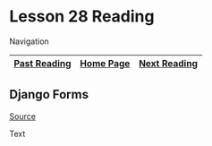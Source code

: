 # Lesson 28 Reading

Navigation

| [Past Reading](../Read-27/README.md) | [Home Page](../README.md) | [Next Reading](../Read-29/README.md) |
| ------------ | --------- | ------------ |

## Django Forms

[Source](https://developer.mozilla.org/en-US/docs/Learn/Server-side/Django/Forms)

Text
